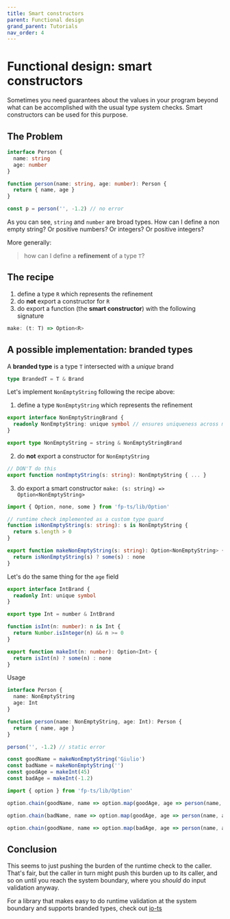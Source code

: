 ```yaml
---
title: Smart constructors
parent: Functional design
grand_parent: Tutorials
nav_order: 4
---
```


# Functional design: smart constructors

Sometimes you need guarantees about the values in your program beyond what can be accomplished with the usual type system checks. Smart constructors can be used for this purpose.

## The Problem

```ts
interface Person {
  name: string
  age: number
}

function person(name: string, age: number): Person {
  return { name, age }
}

const p = person('', -1.2) // no error
```

As you can see, `string` and `number` are broad types. How can I define a non empty string? Or positive numbers? Or integers? Or positive integers?

More generally:

> how can I define a **refinement** of a type `T`?

## The recipe

1. define a type `R` which represents the refinement
2. do **not** export a constructor for `R`
3. do export a function (the **smart constructor**) with the following signature

```ts
make: (t: T) => Option<R>
```

## A possible implementation: branded types

A **branded type** is a type `T` intersected with a _unique_ brand

```ts
type BrandedT = T & Brand
```

Let's implement `NonEmptyString` following the recipe above:

1. define a type `NonEmptyString` which represents the refinement

```ts
export interface NonEmptyStringBrand {
  readonly NonEmptyString: unique symbol // ensures uniqueness across modules / packages
}

export type NonEmptyString = string & NonEmptyStringBrand
```

2. do **not** export a constructor for `NonEmptyString`

```ts
// DON'T do this
export function nonEmptyString(s: string): NonEmptyString { ... }
```

3. do export a smart constructor `make: (s: string) => Option<NonEmptyString>`

```ts
import { Option, none, some } from 'fp-ts/lib/Option'

// runtime check implemented as a custom type guard
function isNonEmptyString(s: string): s is NonEmptyString {
  return s.length > 0
}

export function makeNonEmptyString(s: string): Option<NonEmptyString> {
  return isNonEmptyString(s) ? some(s) : none
}
```

Let's do the same thing for the `age` field

```ts
export interface IntBrand {
  readonly Int: unique symbol
}

export type Int = number & IntBrand

function isInt(n: number): n is Int {
  return Number.isInteger(n) && n >= 0
}

export function makeInt(n: number): Option<Int> {
  return isInt(n) ? some(n) : none
}
```

Usage

```ts
interface Person {
  name: NonEmptyString
  age: Int
}

function person(name: NonEmptyString, age: Int): Person {
  return { name, age }
}

person('', -1.2) // static error

const goodName = makeNonEmptyString('Giulio')
const badName = makeNonEmptyString('')
const goodAge = makeInt(45)
const badAge = makeInt(-1.2)

import { option } from 'fp-ts/lib/Option'

option.chain(goodName, name => option.map(goodAge, age => person(name, age))) // some({ "name": "Giulio", "age": 45 })

option.chain(badName, name => option.map(goodAge, age => person(name, age))) // none

option.chain(goodName, name => option.map(badAge, age => person(name, age))) // none
```

## Conclusion

This seems to just pushing the burden of the runtime check to the caller. That's fair, but the caller in turn might push this burden up to its caller, and so on until you reach the system boundary, where you _should_ do input validation anyway.

For a library that makes easy to do runtime validation at the system boundary and supports branded types, check out [io-ts](https://github.com/gcanti/io-ts)
